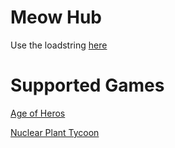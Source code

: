 # Meow Hub
Use the loadstring
[here](https://github.com/meowman567/MeowHub/blob/main/MeowHubLoadstring.lua)
# Supported Games
[Age of Heros](https://www.roblox.com/games/4866692557/Age-of-Heroes)

[Nuclear Plant Tycoon](https://www.roblox.com/games/1012555741/Nuclear-Plant-Tycoon)
